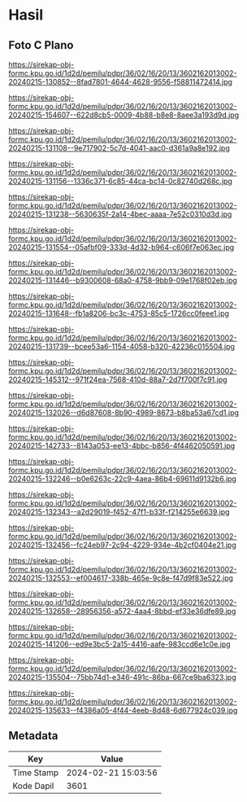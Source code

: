 # Hasil

## Foto C Plano

https://sirekap-obj-formc.kpu.go.id/1d2d/pemilu/pdpr/36/02/16/20/13/3602162013002-20240215-130852--8fad7801-4644-4628-9556-f58811472414.jpg

https://sirekap-obj-formc.kpu.go.id/1d2d/pemilu/pdpr/36/02/16/20/13/3602162013002-20240215-154607--622d8cb5-0009-4b88-b8e8-8aee3a193d9d.jpg

https://sirekap-obj-formc.kpu.go.id/1d2d/pemilu/pdpr/36/02/16/20/13/3602162013002-20240215-131108--9e717902-5c7d-4041-aac0-d361a9a8e192.jpg

https://sirekap-obj-formc.kpu.go.id/1d2d/pemilu/pdpr/36/02/16/20/13/3602162013002-20240215-131156--1336c371-6c85-44ca-bc14-0c82740d268c.jpg

https://sirekap-obj-formc.kpu.go.id/1d2d/pemilu/pdpr/36/02/16/20/13/3602162013002-20240215-131238--5630635f-2a14-4bec-aaaa-7e52c0310d3d.jpg

https://sirekap-obj-formc.kpu.go.id/1d2d/pemilu/pdpr/36/02/16/20/13/3602162013002-20240215-131554--05afbf09-333d-4d32-b964-c606f7e063ec.jpg

https://sirekap-obj-formc.kpu.go.id/1d2d/pemilu/pdpr/36/02/16/20/13/3602162013002-20240215-131446--b9300608-68a0-4758-9bb9-09e1768f02eb.jpg

https://sirekap-obj-formc.kpu.go.id/1d2d/pemilu/pdpr/36/02/16/20/13/3602162013002-20240215-131648--fb1a8206-bc3c-4753-85c5-1726cc0feee1.jpg

https://sirekap-obj-formc.kpu.go.id/1d2d/pemilu/pdpr/36/02/16/20/13/3602162013002-20240215-131739--bcee53a6-1154-4058-b320-42236c015504.jpg

https://sirekap-obj-formc.kpu.go.id/1d2d/pemilu/pdpr/36/02/16/20/13/3602162013002-20240215-145312--971f24ea-7568-410d-88a7-2d7f700f7c91.jpg

https://sirekap-obj-formc.kpu.go.id/1d2d/pemilu/pdpr/36/02/16/20/13/3602162013002-20240215-132026--d6d87608-8b90-4989-8673-b8ba53a67cd1.jpg

https://sirekap-obj-formc.kpu.go.id/1d2d/pemilu/pdpr/36/02/16/20/13/3602162013002-20240215-142733--8143a053-ee13-4bbc-b856-4f4462050591.jpg

https://sirekap-obj-formc.kpu.go.id/1d2d/pemilu/pdpr/36/02/16/20/13/3602162013002-20240215-132246--b0e6263c-22c9-4aea-86b4-69611d9132b6.jpg

https://sirekap-obj-formc.kpu.go.id/1d2d/pemilu/pdpr/36/02/16/20/13/3602162013002-20240215-132343--a2d29019-f452-47f1-b33f-f214255e6639.jpg

https://sirekap-obj-formc.kpu.go.id/1d2d/pemilu/pdpr/36/02/16/20/13/3602162013002-20240215-132456--fc24eb97-2c94-4229-934e-4b2cf0404e21.jpg

https://sirekap-obj-formc.kpu.go.id/1d2d/pemilu/pdpr/36/02/16/20/13/3602162013002-20240215-132553--ef004617-338b-465e-9c8e-f47d9f83e522.jpg

https://sirekap-obj-formc.kpu.go.id/1d2d/pemilu/pdpr/36/02/16/20/13/3602162013002-20240215-132658--28956356-a572-4aa4-8bbd-ef33e36dfe89.jpg

https://sirekap-obj-formc.kpu.go.id/1d2d/pemilu/pdpr/36/02/16/20/13/3602162013002-20240215-141206--ed9e3bc5-2a15-4416-aafe-983ccd6e1c0e.jpg

https://sirekap-obj-formc.kpu.go.id/1d2d/pemilu/pdpr/36/02/16/20/13/3602162013002-20240215-135504--75bb74d1-e346-491c-86ba-667ce9ba6323.jpg

https://sirekap-obj-formc.kpu.go.id/1d2d/pemilu/pdpr/36/02/16/20/13/3602162013002-20240215-135633--f4386a05-4f44-4eeb-8d48-6d677924c039.jpg


## Metadata

| Key        | Value               |
| ---------- | ------------------- |
| Time Stamp | 2024-02-21 15:03:56 |
| Kode Dapil | 3601                |



